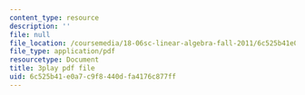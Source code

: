 ```yaml
---
content_type: resource
description: ''
file: null
file_location: /coursemedia/18-06sc-linear-algebra-fall-2011/6c525b41e0a7c9f8440dfa4176c877ff_mVeuZzJdd1w.pdf
file_type: application/pdf
resourcetype: Document
title: 3play pdf file
uid: 6c525b41-e0a7-c9f8-440d-fa4176c877ff
---
```

